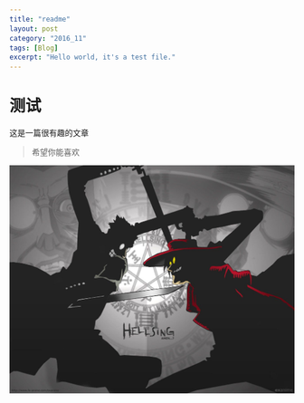 ```yaml
---
title: "readme"
layout: post
category: "2016_11"
tags: [Blog]
excerpt: "Hello world, it's a test file."
---
```



# 测试

这是一篇很有趣的文章

> 希望你能喜欢

![fasdjlfadlf](https://raw.githubusercontent.com/monsterdogfly/FIRST_TEST/master/iskariot-vs-alucard.jpg)
